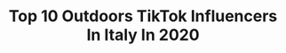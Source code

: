 ---
title: Top 10 Outdoors TikTok Influencers In Italy In 2020
description: >-
  Find top outdoors TikTok influencers in Italy in 2020. Most popular hashtags: #travel #tiktoktravel #italy #italia.
platform: TikTok
hits: 8
text_top: Identify the best TikTok accounts on inBeat.
text_bottom: Our database has 8 TikTok influencers like this in Italy for you to connect with.
profiles:
  - username: "dominus_dp"
    fullname: >-
      DOMENICO PORFIDO
    bio: >-
      🇮🇹 Apulian boy traveling the world 🌎 Instagram 130k dominus_dp
    location: "Italy"
    followers: 15500
    engagement: 890
    commentsToLikes: 0.023815
    id: ck9aardz6lq0f0j783td1zyra
    verified: false
    hashtags: "#tiktoktravel, #italianboy, #monopoli, #apulia"
  - username: "giuligartner"
    fullname: >-
      giuligartner
    bio: >-
      the girl with the yellow jacket from the Dolomites, Italy 🇮🇹✨ YouTube & Insta
    location: "Italy"
    followers: 57600
    engagement: 902
    commentsToLikes: 0.017428
    id: ck8j488tq18210j78ycgwsc88
    verified: true
    hashtags: "#tiktoktravel, #neiperte, #travel, #photographer"
  - username: "mela_fa"
    fullname: >-
      Mel
    bio: >-
      I like to travel ✈️
    location: "Italy"
    followers: 19400
    engagement: 514
    commentsToLikes: 0.023317
    id: ckcdeh3p9654i0j23rx7zxsaa
    verified: false
    hashtags: "#sunset, #grateful, #europe, #airplane"
  - username: "ninjaleggendario"
    fullname: >-
      ninjaleggendario
    bio: >-
      un giorno senza Sorriso e' un giorno Perso Insta-Youtube 🃏 Ninjaleggendario 🃏
    location: "Italy"
    followers: 2446
    engagement: 610
    commentsToLikes: 0.105671
    id: ckdi8bhq0apqa0j23p5qncdim
    verified: false
    hashtags: "#vegeta, #akiratoriama, #duetto"
  - username: "metvideo"
    fullname: >-
      metvideo
    bio: >-
      🌲Insta 10K @metvideo🌲 📽️Videomaker/photographer 🚀YOUTUBE 👇👇👇
    location: "Italy"
    followers: 19500
    engagement: 870
    commentsToLikes: 0.028986
    id: cka0y8v7aadw70i78pwdl2kxm
    verified: false
    hashtags: "#fotografocheck, #fotografo, #traveltok, #natura"
  - username: "luigichiurchi"
    fullname: >-
      Luigi Chiurchi
    bio: >-
      • Art director • Filmmaker •Photographer • Founder @tripinyourshoes 🏕
    location: "Italy"
    followers: 3767
    engagement: 725
    commentsToLikes: 0.010571
    id: cka6e75lqang20i78113e1tn1
    verified: false
    hashtags: "#italy, #viral, #sunset, #mexico"
  - username: "gionata_triplaa_system"
    fullname: >-
      Gionata Raffaelli
    bio: >-
      Esperto di fitness creatore del metodo TRIPLA A SYSTEM. ▶️ Aggiungimi su IG
    location: "Italy"
    followers: 76300
    engagement: 371
    commentsToLikes: 0.073279
    id: ckc7zjtwv18ub0j23jef9xqv6
    verified: false
    hashtags: "#perte, #upperbodyworkout, #fitnesstrainer, #bodytransformation"
  - username: "iduevagamondi"
    fullname: >-
      iduevagamondi
    bio: >-
      Simone & Romina behind the scenes ig @simone.mondino @iduevagamondi @_glacey_
    location: "Italy"
    followers: 6640
    engagement: 465
    commentsToLikes: 0.013085
    id: ck81qwpnzkj4r0j78dl834gv4
    verified: false
    hashtags: "#imparacontiktok, #photographer, #iduevagamondi, #doubleyourimpact"
---